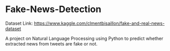 # Fake-News-Detection

Dataset Link: https://www.kaggle.com/clmentbisaillon/fake-and-real-news-dataset

A project on Natural Language Processing using Python to predict whether extracted news from tweets are fake or not.
